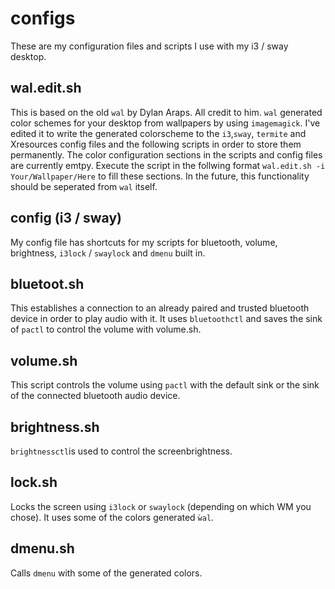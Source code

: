 # configs

These are my configuration files and scripts I use with my i3 / sway desktop.

## wal.edit.sh

This is based on the old `wal` by Dylan Araps. All credit to him. `wal` generated color schemes for your desktop from wallpapers by using `imagemagick`.
I've edited it to write the generated colorscheme to the `i3`,`sway`, `termite` and Xresources config files and the following scripts in order to store them permanently.
The color configuration sections in the scripts and config files are currently emtpy. Execute the script in the follwing format
`wal.edit.sh -i Your/Wallpaper/Here` to fill these sections.
In the future, this functionality should be seperated from `wal` itself.

## config (i3 / sway)

My config file has shortcuts for my scripts for bluetooth, volume, brightness, `i3lock` / `swaylock` and `dmenu` built in.

## bluetoot.sh

This establishes a connection to an already paired and trusted bluetooth device in order to play audio with it.
It uses `bluetoothctl` and saves the sink of `pactl` to control the volume with volume.sh.

## volume.sh

This script controls the volume using `pactl` with the default sink or the sink of the connected bluetooth audio device.

## brightness.sh

`brightnessctl`is used to control the screenbrightness.

## lock.sh

Locks the screen using `i3lock` or `swaylock` (depending on which WM you chose). It uses some of the colors generated `ẁal`.

## dmenu.sh

Calls `dmenu` with some of the generated colors.
